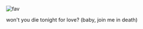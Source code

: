 ![fav](https://files.catbox.moe/uj4d7v.png)

won't you die tonight for love? (baby, join me in death)
